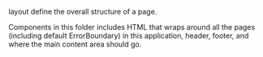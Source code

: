 layout define the overall structure of a page.

Components in this folder includes HTML that wraps around all the pages (including default ErrorBoundary) in this application,
header, footer, and where the main content area should go.
